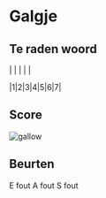 # Galgje

## Te raden woord

| | | | |

|1|2|3|4|5|6|7|

## Score
![gallow](./images/2.png)

## Beurten
E fout
A fout
S fout
